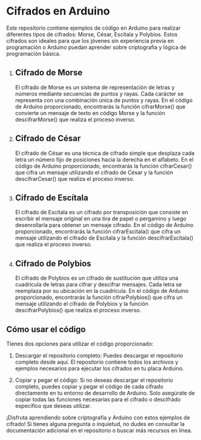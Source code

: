 # Cifrados en Arduino
Este repositorio contiene ejemplos de código en Arduino para realizar diferentes tipos de cifrados: Morse, César, Escítala y Polybios. Estos cifrados son ideales para que los jóvenes sin experiencia previa en programación o Arduino puedan aprender sobre criptografía y lógica de programación básica.

1. ## Cifrado de Morse
    El cifrado de Morse es un sistema de representación de letras y números mediante secuencias de puntos y rayas. Cada carácter se representa con una combinación única de puntos y rayas. En el código de Arduino proporcionado, encontrarás la función cifrarMorse() que convierte un mensaje de texto en código Morse y la función descifrarMorse() que realiza el proceso inverso.

2. ## Cifrado de César
    El cifrado de César es una técnica de cifrado simple que desplaza cada letra un número fijo de posiciones hacia la derecha en el alfabeto. En el código de Arduino proporcionado, encontrarás la función cifrarCesar() que cifra un mensaje utilizando el cifrado de César y la función descifrarCesar() que realiza el proceso inverso.

3. ## Cifrado de Escítala
    El cifrado de Escítala es un cifrado por transposición que consiste en escribir el mensaje original en una tira de papel o pergamino y luego desenrollarla para obtener un mensaje cifrado. En el código de Arduino proporcionado, encontrarás la función cifrarEscitala() que cifra un mensaje utilizando el cifrado de Escítala y la función descifrarEscitala() que realiza el proceso inverso.

4. ## Cifrado de Polybios
    El cifrado de Polybios es un cifrado de sustitución que utiliza una cuadrícula de letras para cifrar y descifrar mensajes. Cada letra se reemplaza por su ubicación en la cuadrícula. En el código de Arduino proporcionado, encontrarás la función cifrarPolybios() que cifra un mensaje utilizando el cifrado de Polybios y la función descifrarPolybios() que realiza el proceso inverso.

## Cómo usar el código
Tienes dos opciones para utilizar el código proporcionado:

1. Descargar el repositorio completo: Puedes descargar el repositorio completo desde aquí. El repositorio contiene todos los archivos y ejemplos necesarios para ejecutar los cifrados en tu placa Arduino.

2. Copiar y pegar el código: Si no deseas descargar el repositorio completo, puedes copiar y pegar el código de cada cifrado directamente en tu entorno de desarrollo de Arduino. Solo asegúrate de copiar todas las funciones necesarias para el cifrado o descifrado específico que deseas utilizar.

¡Disfruta aprendiendo sobre criptografía y Arduino con estos ejemplos de cifrado! Si tienes alguna pregunta o inquietud, no dudes en consultar la documentación adicional en el repositorio o buscar más recursos en línea.
